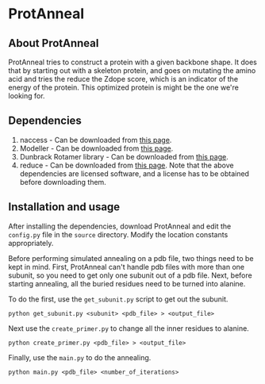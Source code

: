 # ProtAnneal

## About ProtAnneal
ProtAnneal tries to construct a protein with a given backbone shape. It
does that by starting out with a skeleton protein, and goes on mutating the
amino acid and tries the reduce the Zdope score, which is an indicator of the
energy of the protein. This optimized protein is might be the one we're looking
for.

## Dependencies
1. naccess - Can be downloaded from [this
   page](http://www.bioinf.manchester.ac.uk/naccess/).
2. Modeller - Can be downloaded from [this page](https://salilab.org/modeller/).
3. Dunbrack Rotamer library - Can be downloaded from [this
   page](http://dunbrack.fccc.edu/bbdep2010/DownloadPageExample.php).
4. reduce - Can be downloaded from [this
   page](http://kinemage.biochem.duke.edu/software/).
Note that the above dependencies are licensed software, and a license has to be
obtained before downloading them.

## Installation and usage
After installing the dependencies, download ProtAnneal and edit the `config.py`
file in the `source` directory. Modify the location constants appropriately.

Before performing simulated annealing on a pdb file, two things need to be kept
in mind. First, ProtAnneal can't handle pdb files with more than one subunit,
so you need to get only one subunit out of a pdb file. Next, before starting
annealing, all the buried residues need to be turned into alanine.

To do the first, use the `get_subunit.py` script to get out the subunit.
```
python get_subunit.py <subunit> <pdb_file> > <output_file>
```

Next use the `create_primer.py` to change all the inner residues to alanine.
```
python create_primer.py <pdb_file> > <output_file>
```

Finally, use the `main.py` to do the annealing.
```
python main.py <pdb_file> <number_of_iterations>
```
